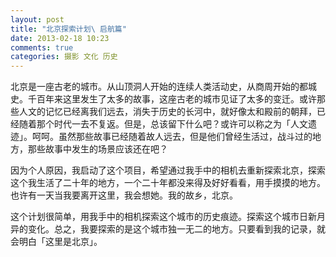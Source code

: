 ```yaml
---
layout: post
title: "北京探索计划\ 启航篇"
date: 2013-02-18 10:23
comments: true
categories: 摄影 文化 历史
---
```

北京是一座古老的城市。从山顶洞人开始的连续人类活动史，从商周开始的都城史。千百年来这里发生了太多的故事，这座古老的城市见证了太多的变迁。或许那些人文的记忆已经离我们远去，消失于历史的长河中，就好像太和殿前的朝拜，已经随着那个时代一去不复返。但是，总该留下什么吧？或许可以称之为「人文遗迹」。呵呵。虽然那些故事已经随着故人远去，但是他们曾经生活过，战斗过的地方，那些故事中发生的场景应该还在吧？

因为个人原因，我启动了这个项目，希望通过我手中的相机去重新探索北京，探索这个我生活了二十年的地方，一个二十年都没来得及好好看看，用手摸摸的地方。也许有一天当我要离开这里，我会想她。我的故乡，北京。

这个计划很简单，用我手中的相机探索这个城市的历史痕迹。探索这个城市日新月异的变化。总之，我要探索的是这个城市独一无二的地方。只要看到我的记录，就会明白「这里是北京」。